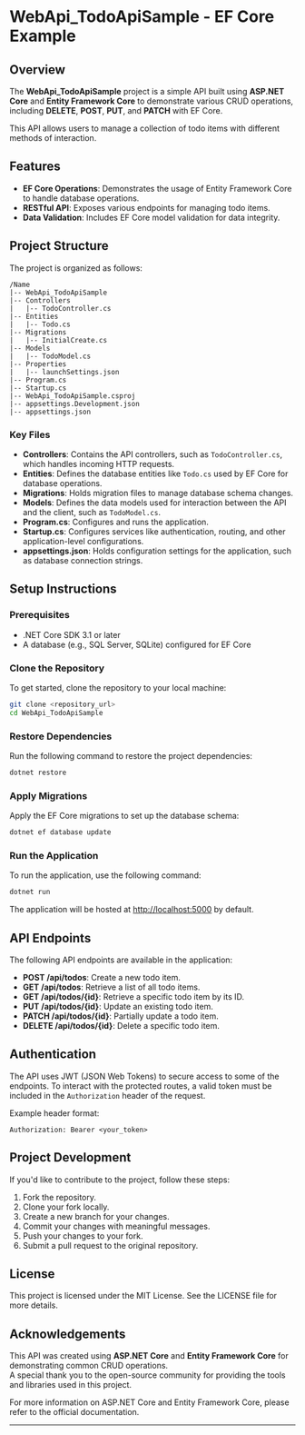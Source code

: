 # WebApi_TodoApiSample - EF Core Example

## Overview

The **WebApi_TodoApiSample** project is a simple API built using **ASP.NET Core** and **Entity Framework Core** to demonstrate various CRUD operations, including **DELETE**, **POST**, **PUT**, and **PATCH** with EF Core.

This API allows users to manage a collection of todo items with different methods of interaction.

## Features

- **EF Core Operations**: Demonstrates the usage of Entity Framework Core to handle database operations.
- **RESTful API**: Exposes various endpoints for managing todo items.
- **Data Validation**: Includes EF Core model validation for data integrity.

## Project Structure

The project is organized as follows:

```plaintext
/Name
|-- WebApi_TodoApiSample
|-- Controllers
|   |-- TodoController.cs
|-- Entities
|   |-- Todo.cs
|-- Migrations
|   |-- InitialCreate.cs
|-- Models
|   |-- TodoModel.cs
|-- Properties
|   |-- launchSettings.json
|-- Program.cs
|-- Startup.cs
|-- WebApi_TodoApiSample.csproj
|-- appsettings.Development.json
|-- appsettings.json
```

### Key Files

- **Controllers**: Contains the API controllers, such as `TodoController.cs`, which handles incoming HTTP requests.
- **Entities**: Defines the database entities like `Todo.cs` used by EF Core for database operations.
- **Migrations**: Holds migration files to manage database schema changes.
- **Models**: Defines the data models used for interaction between the API and the client, such as `TodoModel.cs`.
- **Program.cs**: Configures and runs the application.
- **Startup.cs**: Configures services like authentication, routing, and other application-level configurations.
- **appsettings.json**: Holds configuration settings for the application, such as database connection strings.

## Setup Instructions

### Prerequisites

- .NET Core SDK 3.1 or later
- A database (e.g., SQL Server, SQLite) configured for EF Core

### Clone the Repository

To get started, clone the repository to your local machine:

```bash
git clone <repository_url>
cd WebApi_TodoApiSample
```

### Restore Dependencies

Run the following command to restore the project dependencies:

```bash
dotnet restore
```

### Apply Migrations

Apply the EF Core migrations to set up the database schema:

```bash
dotnet ef database update
```

### Run the Application

To run the application, use the following command:

```bash
dotnet run
```

The application will be hosted at [http://localhost:5000](http://localhost:5000) by default.

## API Endpoints

The following API endpoints are available in the application:

- **POST /api/todos**: Create a new todo item.
- **GET /api/todos**: Retrieve a list of all todo items.
- **GET /api/todos/{id}**: Retrieve a specific todo item by its ID.
- **PUT /api/todos/{id}**: Update an existing todo item.
- **PATCH /api/todos/{id}**: Partially update a todo item.
- **DELETE /api/todos/{id}**: Delete a specific todo item.

## Authentication

The API uses JWT (JSON Web Tokens) to secure access to some of the endpoints. To interact with the protected routes, a valid token must be included in the `Authorization` header of the request.

Example header format:

```plaintext
Authorization: Bearer <your_token>
```

## Project Development

If you'd like to contribute to the project, follow these steps:

1. Fork the repository.
2. Clone your fork locally.
3. Create a new branch for your changes.
4. Commit your changes with meaningful messages.
5. Push your changes to your fork.
6. Submit a pull request to the original repository.

## License

This project is licensed under the MIT License. See the LICENSE file for more details.

## Acknowledgements

This API was created using **ASP.NET Core** and **Entity Framework Core** for demonstrating common CRUD operations.  
A special thank you to the open-source community for providing the tools and libraries used in this project.

For more information on ASP.NET Core and Entity Framework Core, please refer to the official documentation.

---
